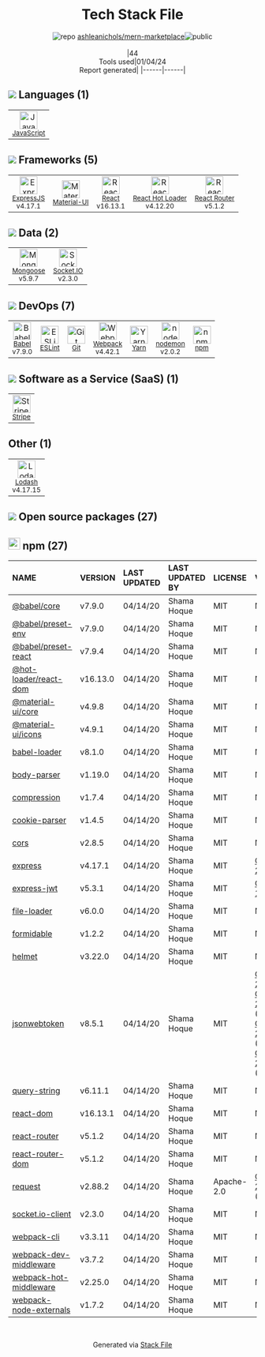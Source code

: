 <!--
&lt;--- Readme.md Snippet without images Start ---&gt;
## Tech Stack
ashleanichols/mern-marketplace is built on the following main stack:

- [Stripe](https://stripe.com) – Payment Services
- [React](https://reactjs.org/) – Javascript UI Libraries
- [Socket.IO](http://socket.io/) – Realtime Backend / API
- [ExpressJS](http://expressjs.com/) – Microframeworks (Backend)
- [JavaScript](https://developer.mozilla.org/en-US/docs/Web/JavaScript) – Languages
- [Mongoose](http://mongoosejs.com/) – Object Document Mapper (ODM)
- [Webpack](http://webpack.js.org) – JS Build Tools / JS Task Runners
- [Material-UI](https://github.com/mui/material-ui) – Front-End Frameworks
- [Lodash](https://lodash.com) – Javascript Utilities & Libraries
- [React Hot Loader](http://gaearon.github.io/react-hot-loader/) – JavaScript Framework Components
- [Babel](http://babeljs.io/) – JavaScript Compilers
- [ESLint](http://eslint.org/) – Code Review
- [React Router](https://github.com/rackt/react-router) – JavaScript Framework Components
- [nodemon](http://nodemon.io/) – node.js Application Monitoring
- [Yarn](https://yarnpkg.com/) – Front End Package Manager

Full tech stack [here](/techstack.md)

&lt;--- Readme.md Snippet without images End ---&gt;

&lt;--- Readme.md Snippet with images Start ---&gt;
## Tech Stack
ashleanichols/mern-marketplace is built on the following main stack:

- <img width='25' height='25' src='https://img.stackshare.io/service/97/eW6tXeq3.png' alt='Stripe'/> [Stripe](https://stripe.com) – Payment Services
- <img width='25' height='25' src='https://img.stackshare.io/service/1020/OYIaJ1KK.png' alt='React'/> [React](https://reactjs.org/) – Javascript UI Libraries
- <img width='25' height='25' src='https://img.stackshare.io/service/1161/vI0ZZlhZ_400x400.png' alt='Socket.IO'/> [Socket.IO](http://socket.io/) – Realtime Backend / API
- <img width='25' height='25' src='https://img.stackshare.io/service/1163/hashtag.png' alt='ExpressJS'/> [ExpressJS](http://expressjs.com/) – Microframeworks (Backend)
- <img width='25' height='25' src='https://img.stackshare.io/service/1209/javascript.jpeg' alt='JavaScript'/> [JavaScript](https://developer.mozilla.org/en-US/docs/Web/JavaScript) – Languages
- <img width='25' height='25' src='https://img.stackshare.io/service/1231/0TXzZU7W_400x400.jpg' alt='Mongoose'/> [Mongoose](http://mongoosejs.com/) – Object Document Mapper (ODM)
- <img width='25' height='25' src='https://img.stackshare.io/service/1682/IMG_4636.PNG' alt='Webpack'/> [Webpack](http://webpack.js.org) – JS Build Tools / JS Task Runners
- <img width='25' height='25' src='https://img.stackshare.io/service/1904/default_44d81cb9fadbc3688b7e91a6d5217d0ea5358b57.png' alt='Material-UI'/> [Material-UI](https://github.com/mui/material-ui) – Front-End Frameworks
- <img width='25' height='25' src='https://img.stackshare.io/service/2438/lodash.png' alt='Lodash'/> [Lodash](https://lodash.com) – Javascript Utilities & Libraries
- <img width='25' height='25' src='https://img.stackshare.io/no-img-open-source.png' alt='React Hot Loader'/> [React Hot Loader](http://gaearon.github.io/react-hot-loader/) – JavaScript Framework Components
- <img width='25' height='25' src='https://img.stackshare.io/service/2739/-1wfGjNw.png' alt='Babel'/> [Babel](http://babeljs.io/) – JavaScript Compilers
- <img width='25' height='25' src='https://img.stackshare.io/service/3337/Q4L7Jncy.jpg' alt='ESLint'/> [ESLint](http://eslint.org/) – Code Review
- <img width='25' height='25' src='https://img.stackshare.io/service/3350/8261421.png' alt='React Router'/> [React Router](https://github.com/rackt/react-router) – JavaScript Framework Components
- <img width='25' height='25' src='https://img.stackshare.io/service/5577/preview.png' alt='nodemon'/> [nodemon](http://nodemon.io/) – node.js Application Monitoring
- <img width='25' height='25' src='https://img.stackshare.io/service/5848/44mC-kJ3.jpg' alt='Yarn'/> [Yarn](https://yarnpkg.com/) – Front End Package Manager

Full tech stack [here](/techstack.md)

&lt;--- Readme.md Snippet with images End ---&gt;
-->
<div align="center">

# Tech Stack File
![](https://img.stackshare.io/repo.svg "repo") [ashleanichols/mern-marketplace](https://github.com/ashleanichols/mern-marketplace)![](https://img.stackshare.io/public_badge.svg "public")
<br/><br/>
|44<br/>Tools used|01/04/24 <br/>Report generated|
|------|------|
</div>

## <img src='https://img.stackshare.io/languages.svg'/> Languages (1)
<table><tr>
  <td align='center'>
  <img width='36' height='36' src='https://img.stackshare.io/service/1209/javascript.jpeg' alt='JavaScript'>
  <br>
  <sub><a href="https://developer.mozilla.org/en-US/docs/Web/JavaScript">JavaScript</a></sub>
  <br>
  <sub></sub>
</td>

</tr>
</table>

## <img src='https://img.stackshare.io/frameworks.svg'/> Frameworks (5)
<table><tr>
  <td align='center'>
  <img width='36' height='36' src='https://img.stackshare.io/service/1163/hashtag.png' alt='ExpressJS'>
  <br>
  <sub><a href="http://expressjs.com/">ExpressJS</a></sub>
  <br>
  <sub>v4.17.1</sub>
</td>

<td align='center'>
  <img width='36' height='36' src='https://img.stackshare.io/service/1904/default_44d81cb9fadbc3688b7e91a6d5217d0ea5358b57.png' alt='Material-UI'>
  <br>
  <sub><a href="https://github.com/mui/material-ui">Material-UI</a></sub>
  <br>
  <sub></sub>
</td>

<td align='center'>
  <img width='36' height='36' src='https://img.stackshare.io/service/1020/OYIaJ1KK.png' alt='React'>
  <br>
  <sub><a href="https://reactjs.org/">React</a></sub>
  <br>
  <sub>v16.13.1</sub>
</td>

<td align='center'>
  <img width='36' height='36' src='https://img.stackshare.io/no-img-open-source.png' alt='React Hot Loader'>
  <br>
  <sub><a href="http://gaearon.github.io/react-hot-loader/">React Hot Loader</a></sub>
  <br>
  <sub>v4.12.20</sub>
</td>

<td align='center'>
  <img width='36' height='36' src='https://img.stackshare.io/service/3350/8261421.png' alt='React Router'>
  <br>
  <sub><a href="https://github.com/rackt/react-router">React Router</a></sub>
  <br>
  <sub>v5.1.2</sub>
</td>

</tr>
</table>

## <img src='https://img.stackshare.io/databases.svg'/> Data (2)
<table><tr>
  <td align='center'>
  <img width='36' height='36' src='https://img.stackshare.io/service/1231/0TXzZU7W_400x400.jpg' alt='Mongoose'>
  <br>
  <sub><a href="http://mongoosejs.com/">Mongoose</a></sub>
  <br>
  <sub>v5.9.7</sub>
</td>

<td align='center'>
  <img width='36' height='36' src='https://img.stackshare.io/service/1161/vI0ZZlhZ_400x400.png' alt='Socket.IO'>
  <br>
  <sub><a href="http://socket.io/">Socket.IO</a></sub>
  <br>
  <sub>v2.3.0</sub>
</td>

</tr>
</table>

## <img src='https://img.stackshare.io/devops.svg'/> DevOps (7)
<table><tr>
  <td align='center'>
  <img width='36' height='36' src='https://img.stackshare.io/service/2739/-1wfGjNw.png' alt='Babel'>
  <br>
  <sub><a href="http://babeljs.io/">Babel</a></sub>
  <br>
  <sub>v7.9.0</sub>
</td>

<td align='center'>
  <img width='36' height='36' src='https://img.stackshare.io/service/3337/Q4L7Jncy.jpg' alt='ESLint'>
  <br>
  <sub><a href="http://eslint.org/">ESLint</a></sub>
  <br>
  <sub></sub>
</td>

<td align='center'>
  <img width='36' height='36' src='https://img.stackshare.io/service/1046/git.png' alt='Git'>
  <br>
  <sub><a href="http://git-scm.com/">Git</a></sub>
  <br>
  <sub></sub>
</td>

<td align='center'>
  <img width='36' height='36' src='https://img.stackshare.io/service/1682/IMG_4636.PNG' alt='Webpack'>
  <br>
  <sub><a href="http://webpack.js.org">Webpack</a></sub>
  <br>
  <sub>v4.42.1</sub>
</td>

<td align='center'>
  <img width='36' height='36' src='https://img.stackshare.io/service/5848/44mC-kJ3.jpg' alt='Yarn'>
  <br>
  <sub><a href="https://yarnpkg.com/">Yarn</a></sub>
  <br>
  <sub></sub>
</td>

<td align='center'>
  <img width='36' height='36' src='https://img.stackshare.io/service/5577/preview.png' alt='nodemon'>
  <br>
  <sub><a href="http://nodemon.io/">nodemon</a></sub>
  <br>
  <sub>v2.0.2</sub>
</td>

<td align='center'>
  <img width='36' height='36' src='https://img.stackshare.io/service/1120/lejvzrnlpb308aftn31u.png' alt='npm'>
  <br>
  <sub><a href="https://www.npmjs.com/">npm</a></sub>
  <br>
  <sub></sub>
</td>

</tr>
</table>

## <img src='https://img.stackshare.io/saas.svg'/> Software as a Service (SaaS) (1)
<table><tr>
  <td align='center'>
  <img width='36' height='36' src='https://img.stackshare.io/service/97/eW6tXeq3.png' alt='Stripe'>
  <br>
  <sub><a href="https://stripe.com">Stripe</a></sub>
  <br>
  <sub></sub>
</td>

</tr>
</table>

## Other (1)
<table><tr>
  <td align='center'>
  <img width='36' height='36' src='https://img.stackshare.io/service/2438/lodash.png' alt='Lodash'>
  <br>
  <sub><a href="https://lodash.com">Lodash</a></sub>
  <br>
  <sub>v4.17.15</sub>
</td>

</tr>
</table>


## <img src='https://img.stackshare.io/group.svg' /> Open source packages (27)</h2>

## <img width='24' height='24' src='https://img.stackshare.io/service/1120/lejvzrnlpb308aftn31u.png'/> npm (27)

|NAME|VERSION|LAST UPDATED|LAST UPDATED BY|LICENSE|VULNERABILITIES|
|:------|:------|:------|:------|:------|:------|
|[@babel/core](https://www.npmjs.com/@babel/core)|v7.9.0|04/14/20|Shama Hoque |MIT|N/A|
|[@babel/preset-env](https://www.npmjs.com/@babel/preset-env)|v7.9.0|04/14/20|Shama Hoque |MIT|N/A|
|[@babel/preset-react](https://www.npmjs.com/@babel/preset-react)|v7.9.4|04/14/20|Shama Hoque |MIT|N/A|
|[@hot-loader/react-dom](https://www.npmjs.com/@hot-loader/react-dom)|v16.13.0|04/14/20|Shama Hoque |MIT|N/A|
|[@material-ui/core](https://www.npmjs.com/@material-ui/core)|v4.9.8|04/14/20|Shama Hoque |MIT|N/A|
|[@material-ui/icons](https://www.npmjs.com/@material-ui/icons)|v4.9.1|04/14/20|Shama Hoque |MIT|N/A|
|[babel-loader](https://www.npmjs.com/babel-loader)|v8.1.0|04/14/20|Shama Hoque |MIT|N/A|
|[body-parser](https://www.npmjs.com/body-parser)|v1.19.0|04/14/20|Shama Hoque |MIT|N/A|
|[compression](https://www.npmjs.com/compression)|v1.7.4|04/14/20|Shama Hoque |MIT|N/A|
|[cookie-parser](https://www.npmjs.com/cookie-parser)|v1.4.5|04/14/20|Shama Hoque |MIT|N/A|
|[cors](https://www.npmjs.com/cors)|v2.8.5|04/14/20|Shama Hoque |MIT|N/A|
|[express](https://www.npmjs.com/express)|v4.17.1|04/14/20|Shama Hoque |MIT|[CVE-2022-24999](https://github.com/advisories/GHSA-hrpp-h998-j3pp) (High)|
|[express-jwt](https://www.npmjs.com/express-jwt)|v5.3.1|04/14/20|Shama Hoque |MIT|[CVE-2020-15084](https://github.com/advisories/GHSA-6g6m-m6h5-w9gf) (High)|
|[file-loader](https://www.npmjs.com/file-loader)|v6.0.0|04/14/20|Shama Hoque |MIT|N/A|
|[formidable](https://www.npmjs.com/formidable)|v1.2.2|04/14/20|Shama Hoque |MIT|N/A|
|[helmet](https://www.npmjs.com/helmet)|v3.22.0|04/14/20|Shama Hoque |MIT|N/A|
|[jsonwebtoken](https://www.npmjs.com/jsonwebtoken)|v8.5.1|04/14/20|Shama Hoque |MIT|[CVE-2022-23529](https://github.com/advisories/GHSA-27h2-hvpr-p74q) (High)<br/>[CVE-2022-23539](https://github.com/advisories/GHSA-8cf7-32gw-wr33) (Moderate)<br/>[CVE-2022-23540](https://github.com/advisories/GHSA-qwph-4952-7xr6) (Moderate)<br/>[CVE-2022-23541](https://github.com/advisories/GHSA-hjrf-2m68-5959) (Moderate)|
|[query-string](https://www.npmjs.com/query-string)|v6.11.1|04/14/20|Shama Hoque |MIT|N/A|
|[react-dom](https://www.npmjs.com/react-dom)|v16.13.1|04/14/20|Shama Hoque |MIT|N/A|
|[react-router](https://www.npmjs.com/react-router)|v5.1.2|04/14/20|Shama Hoque |MIT|N/A|
|[react-router-dom](https://www.npmjs.com/react-router-dom)|v5.1.2|04/14/20|Shama Hoque |MIT|N/A|
|[request](https://www.npmjs.com/request)|v2.88.2|04/14/20|Shama Hoque |Apache-2.0|[CVE-2023-28155](https://github.com/advisories/GHSA-p8p7-x288-28g6) (Moderate)|
|[socket.io-client](https://www.npmjs.com/socket.io-client)|v2.3.0|04/14/20|Shama Hoque |MIT|N/A|
|[webpack-cli](https://www.npmjs.com/webpack-cli)|v3.3.11|04/14/20|Shama Hoque |MIT|N/A|
|[webpack-dev-middleware](https://www.npmjs.com/webpack-dev-middleware)|v3.7.2|04/14/20|Shama Hoque |MIT|N/A|
|[webpack-hot-middleware](https://www.npmjs.com/webpack-hot-middleware)|v2.25.0|04/14/20|Shama Hoque |MIT|N/A|
|[webpack-node-externals](https://www.npmjs.com/webpack-node-externals)|v1.7.2|04/14/20|Shama Hoque |MIT|N/A|

<br/>
<div align='center'>

Generated via [Stack File](https://github.com/marketplace/stack-file)
